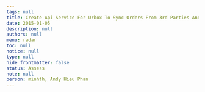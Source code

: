 ```yaml
---
tags: null
title: Create Api Service For Urbox To Sync Orders From 3rd Parties And Manage Shipment
date: 2015-01-05
description: null
authors: null
menu: radar
toc: null
notice: null
type: null
hide_frontmatter: false
status: Assess
note: null
person: minhth, Andy Hieu Phan
---
```


